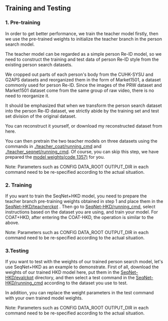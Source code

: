 ## Training and Testing
### 1. Pre-training

In order to get better performance, we train the teacher model firstly, then we use the pre-trained weights to initialize
the teacher branch in the person search model.

The teacher model can be regarded as a simple person Re-ID model, so we need to construct the training and test 
data of person Re-ID style from the existing person search datasets.

We cropped out parts of each person's body from the CUHK-SYSU and G2APS datasets and reorganized them 
in the form of Market1501, a dataset commonly used for person Re-ID. Since the images of the PRW dataset 
and Market1501 dataset come from the same group of raw video, there is no need to reorganize it. 

It should be emphasized that when we transform the person search dataset into the person Re-ID dataset, 
we strictly abide by the training set and test set division of the original dataset.

You can reconstruct it yourself, or download my reconstructed dataset from here.

You can then pretrain the two teacher models on three datasets using the commands in [./teacher_coat/running_cmd](./teacher_coat/running_cmd) 
and [./teacher_seqnet/running_cmd](./teacher_seqnet/running_cmd). Of course, you can skip this step, we have prepared the [model weights(code 1357)](https://pan.baidu.com/s/16VycrlBtPnqmULhgojo0Jw) for you.

Note: Parameters such as CONFIG DATA_ROOT OUTPUT_DIR in each command need to be re-specified according to the actual situation.

### 2. Training

If you want to train the SeqNet+HKD model, you need to prepare the teacher branch pre-training weights obtained in 
step 1 and place them in the [SeqNet-HKD/teacherckpt](SeqNet-HKD/teacherckpt) . Then go to [SeqNet-HKD/running_cmd](SeqNet-HKD/running_cmd), select instructions 
based on the dataset you are using, and train your model.
For COAT+HKD, after entering the COAT-HKD, the operation is similar to the above.

Note: Parameters such as CONFIG DATA_ROOT OUTPUT_DIR in each command need to be re-specified according to the actual situation.

### 3.Testing
If you want to test with the weights of our trained person search model, let's use SeqNet+HKD as an example to demonstrate. 
First of all, download the weights of our trained HKD model here, put them in the [SeqNet-HKD/evalckpt](SeqNet-HKD/evalckpt) directory, 
and then select a test command in the [SeqNet-HKD/running_cmd](SeqNet-HKD/running_cmd) according to the dataset you use to test.

In addition, you can replace the weight parameters in the test command with your own trained model weights.

Note: Parameters such as CONFIG DATA_ROOT OUTPUT_DIR in each command need to be re-specified according to the actual situation.